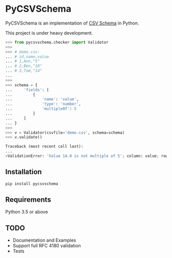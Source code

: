 # PyCSVSchema

PyCSVSchema is an implementation of [CSV Schema](https://github.com/csvschema/csvschema) in Python.

This project is under heavy development.

```python
>>> from pycsvschema.checker import Validator
>>> 
>>> # demo.csv:
... # id,name,value
... # 1,Ann,"5"
... # 2,Ben,"10"
... # 3,Tom,"14"
... 
>>> 
>>> schema = {
...     'fields': [
...         {
...             'name': 'value',
...             'type': 'number',
...             'multipleOf': 5
...         }
...     ]
... }
>>> 
>>> v = Validator(csvfile='demo.csv', schema=schema)
>>> v.validate()

Traceback (most recent call last):
...
<ValidationError: 'Value 14.0 is not multiple of 5'; column: value; row: 3>
```

## Installation

```bash
pip install pycsvschema
```

## Requirements

Python 3.5 or above


## TODO
* Documentation and Examples
* Support full RFC 4180 validation
* Tests